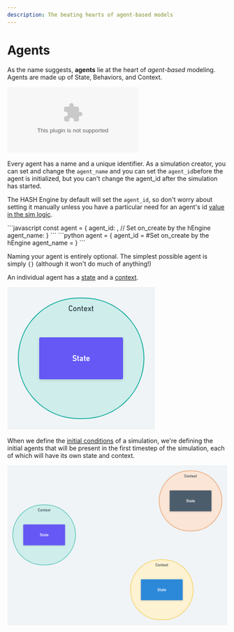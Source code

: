 ```yaml
---
description: The beating hearts of agent-based models
---
```


# Agents

As the name suggests, **agents** lie at the heart of _agent_-_based_ modeling. Agents are made up of State, Behaviors, and Context.

<Embed url="https://youtu.be/PTW6R-PrT38" caption="Anatomy of an Agent" type="youtube" />

Every agent has a name and a unique identifier. As a simulation creator, you can set and change the `agent_name` and you can set the `agent_id`before the agent is initialized, but you can't change the agent\_id after the simulation has started.

<Hint style="info">

The HASH Engine by default will set the `agent_id`, so don't worry about setting it manually unless you have a particular need for an agent's id [value in the sim logic](../libraries/hash/agent.md#generateagentid).

</Hint>

<Tabs>
<Tab title="JavaScript" >
```javascript
const agent = {
    agent_id: <uuid v4>, // Set on_create by the hEngine
    agent_name: <string>
}
```
    </Tab >

<Tab title="Python" >
```python
agent = {
    agent_id = <uuid v4> #Set on_create by the hEngine
    agent_name = <string>
}
```
    </Tab>
    </Tabs>

Naming your agent is entirely optional. The simplest possible agent is simply `{}` \(although it won't do much of anything!\)

An individual agent has a [state](state.md) and a [context](context.md).

![An Agent](../../.gitbook/assets/image%20%2814%29.png)

When we define the [initial conditions](initial-state.md) of a simulation, we're defining the initial agents that will be present in the first timestep of the simulation, each of which will have its own state and context.

![Three agents, ready to simulate.](../../.gitbook/assets/image%20%2813%29.png)

